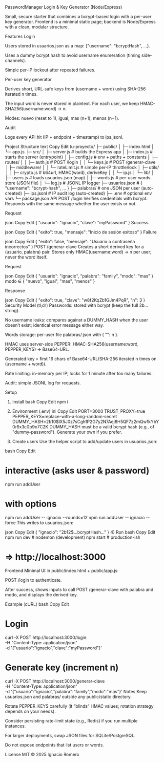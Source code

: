 PasswordManager
Login & Key Generator (Node/Express)

Small, secure starter that combines a bcrypt-based login with a per-user key generator.
Frontend is a minimal static page; backend is Node/Express with a clean, modular structure.

Features
Login

Users stored in usuarios.json as a map: {"username": "bcryptHash", ...}.

Uses a dummy bcrypt hash to avoid username enumeration (timing side-channels).

Simple per-IP lockout after repeated failures.

Per-user key generator

Derives short, URL-safe keys from (username + word) using SHA-256 iterated n times.

The input word is never stored in plaintext. For each user, we keep HMAC-SHA256(username:word) → n.

Modes: nuevo (reset to 1), igual, mas (n+1), menos (n−1).

Audit

Logs every API hit (IP + endpoint + timestamp) to ips.jsonl.

Project Structure
text
Copy
Edit
tu-proyecto/
├─ public/
│  ├─ index.html
│  └─ app.js
├─ src/
│  ├─ server.js          # builds the Express app
│  ├─ index.js           # starts the server (entrypoint)
│  ├─ config.js          # env + paths + constants
│  ├─ routes/
│  │  ├─ auth.js         # POST /login
│  │  └─ keys.js         # POST /generar-clave
│  ├─ middleware/
│  │  └─ rateLimit.js    # simple per-IP throttle/lock
│  ├─ utils/
│  │  ├─ crypto.js       # b64url, HMAC(word), deriveKey
│  │  └─ ip.js
│  └─ lib/
│     ├─ users.js        # loads usuarios.json (map)
│     ├─ words.js        # per-user words store (JSON file)
│     └─ log.js          # JSONL IP logger
├─ usuarios.json         # { "username": "bcrypt-hash", ... }
├─ palabras/             # one JSON per user (auto-created)
├─ ips.jsonl             # IP audit log (auto-created)
├─ .env                  # optional env vars
└─ package.json
API
POST /login
Verifies credentials with bcrypt. Responds with the same message whether the user exists or not.

Request

json
Copy
Edit
{ "usuario": "ignacio", "clave": "myPassword" }
Success

json
Copy
Edit
{ "exito": true, "mensaje": "Inicio de sesión exitoso" }
Failure

json
Copy
Edit
{ "exito": false, "mensaje": "Usuario o contraseña incorrectos" }
POST /generar-clave
Creates a short derived key for a (usuario, palabra) pair.
Stores only HMAC(username:word) → n per user; never the word itself.

Request

json
Copy
Edit
{ "usuario": "ignacio", "palabra": "family", "modo": "mas" }
modo ∈ { "nuevo", "igual", "mas", "menos" }

Response

json
Copy
Edit
{ "exito": true, "clave": "w8f2KqZb1GJm4PqR", "n": 3 }
Security Model (tl;dr)
Passwords: stored with bcrypt (keep the full $2b$... string).

No username leaks: compares against a DUMMY_HASH when the user doesn’t exist; identical error message either way.

Words storage: per-user file palabras/<username>.json with { "<HMAC>": n }.

HMAC uses server-side PEPPER: HMAC-SHA256(username:word, PEPPER_KEYS) → Base64-URL.

Generated key = first 16 chars of Base64-URL(SHA-256 iterated n times on (username + word)).

Rate limiting: in-memory per IP; locks for 1 minute after too many failures.

Audit: simple JSONL log for requests.

Setup
1) Install
bash
Copy
Edit
npm i
2) Environment (.env)
ini
Copy
Edit
PORT=3000
TRUST_PROXY=true
PEPPER_KEYS=replace-with-a-long-random-secret
DUMMY_HASH=$2b$10$IX5J0z7sCgh1P2G7y2N7Aej8H5QF7z2mQw1kYbY0r9x3c0p9o7C2K
DUMMY_HASH must be a valid bcrypt hash (e.g., of "dummy-password"). Generate your own if you prefer.

3) Create users
Use the helper script to add/update users in usuarios.json:

bash
Copy
Edit
# interactive (asks user & password)
npm run addUser

# with options
npm run addUser -- ignacio --rounds=12
npm run addUser -- ignacio --force
This writes to usuarios.json:

json
Copy
Edit
{
  "ignacio": "$2b$12$...bcryptHash..."
}
4) Run
bash
Copy
Edit
npm run dev   # nodemon (development)
npm start     # production-ish
# => http://localhost:3000
Frontend
Minimal UI in public/index.html + public/app.js:

POST /login to authenticate.

After success, shows inputs to call POST /generar-clave with palabra and modo, and displays the derived key.

Example (cURL)
bash
Copy
Edit
# Login
curl -X POST http://localhost:3000/login \
  -H "Content-Type: application/json" \
  -d '{"usuario":"ignacio","clave":"myPassword"}'

# Generate key (increment n)
curl -X POST http://localhost:3000/generar-clave \
  -H "Content-Type: application/json" \
  -d '{"usuario":"ignacio","palabra":"family","modo":"mas"}'
Notes
Keep usuarios.json and palabras/ outside any public/static directory.

Rotate PEPPER_KEYS carefully (it “blinds” HMAC values; rotation strategy depends on your needs).

Consider persisting rate-limit state (e.g., Redis) if you run multiple instances.

For larger deployments, swap JSON files for SQLite/PostgreSQL.

Do not expose endpoints that list users or words.

License
MIT © 2025 Ignacio Romero
